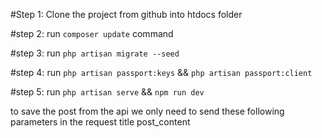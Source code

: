 #Step 1:
Clone the project from github into htdocs folder

#step 2:
run `composer update` command

#step 3:
run `php artisan migrate --seed`

#step 4:
run `php artisan passport:keys` && `php artisan passport:client`

#step 5:
run `php artisan serve` && `npm run dev`

to save the post from the api we only need to send these following parameters in the request
title
post_content
